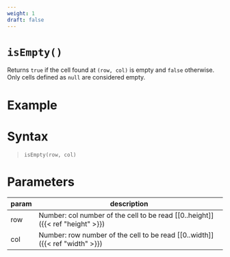 ```yaml
---
weight: 1
draft: false
---
```


# `isEmpty()`

Returns `true` if the cell found at `(row, col)` is empty and `false` otherwise. Only cells defined as `null` are considered empty.

# Example

# Syntax

> `isEmpty(row, col)`

# Parameters

| param    | description                                                                     |
|----------|---------------------------------------------------------------------------------|
| row      | Number: col number of the cell to be read [\[0..height\]]({{< ref "height" >}}) |
| col      | Number: row number of the cell to be read [\[0..width\]]({{< ref "width" >}})   |
